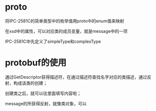  
# proto

将IPC-2581C的简单类型中的枚举值用proto中的enum值来映射

在xsd中的属性，可以对应类的成员变量，就是message中的一项

IPC-2581C中先定义了simpleType和complexType


# protobuf的使用

通过GetDescriptor获得描述符，在通过描述符查找名字对应的类描述，通过反射，构成该类的创建；

创建类之后，就可以往里面填写内容啦；

message的所获得反射，就像类对象，可以
